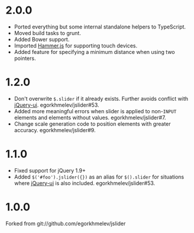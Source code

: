 2.0.0
=====

* Ported everything but some internal standalone helpers to TypeScript.
* Moved build tasks to grunt.
* Added Bower support.
* Imported [Hammer.js](http://eightmedia.github.io/hammer.js/) for supporting touch devices.
* Added feature for specifying a minimum distance when using two pointers.

1.2.0
=====

* Don't overwrite `$.slider` if it already exists. Further avoids conflict
  with [jQuery-ui](http://jqueryui.com). egorkhmelev/jslider#53.
* Added more meaningful errors when slider is applied to non-`INPUT` elements
  and elements without values. egorkhmelev/jslider#7.
* Change scale generation code to position elements with greater accuracy.
  egorkhmelev/jslider#9.

1.1.0
=====

* Fixed support for jQuery 1.9+
* Added `$('#foo').jslider({})` as an alias for `$().slider` for situations
  where [jQuery-ui](http://jqueryui.com) is also included.
  egorkhmelev/jslider#53.

1.0.0
=====

Forked from git://github.com/egorkhmelev/jslider